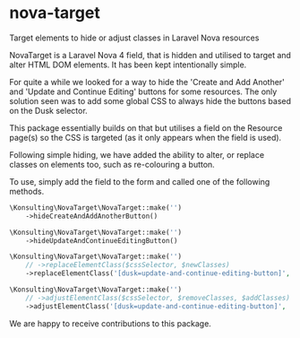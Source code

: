 # nova-target
Target elements to hide or adjust classes in Laravel Nova resources

NovaTarget is a Laravel Nova 4 field, that is hidden and utilised to target and alter HTML DOM elements.
It has been kept intentionally simple. 

For quite a while we looked for a way to hide the 'Create and Add Another' and 'Update and Continue Editing' buttons for some resources.
The only solution seen was to add some global CSS to always hide the buttons based on the Dusk selector.

This package essentially builds on that but utilises a field on the Resource page(s) so the CSS is targeted (as it only appears when the field is used).

Following simple hiding, we have added the ability to alter, or replace classes on elements too, such as re-colouring a button.

To use, simply add the field to the form and called one of the following methods.

```php
\Konsulting\NovaTarget\NovaTarget::make('')
    ->hideCreateAndAddAnotherButton()
```    

```php
\Konsulting\NovaTarget\NovaTarget::make('')
    ->hideUpdateAndContinueEditingButton()
```    

```php
\Konsulting\NovaTarget\NovaTarget::make('')
    // ->replaceElementClass($cssSelector, $newClasses)
    ->replaceElementClass('[dusk=update-and-continue-editing-button]', 'bg-red-500')
```    

```php
\Konsulting\NovaTarget\NovaTarget::make('')
    // ->adjustElementClass($cssSelector, $removeClasses, $addClasses)
    ->adjustElementClass('[dusk=update-and-continue-editing-button]', 'bg-primary-500 hover:bg-primary-400 ring-primary-200', 'bg-gray-500 hover:bg-gray-400 ring-gray-200')
```

We are happy to receive contributions to this package.
